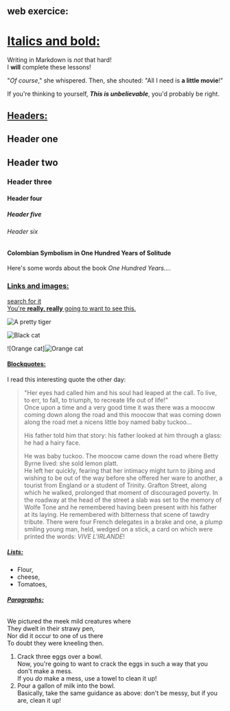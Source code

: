 ## web exercice:
# <u>**Italics and bold:**</u>

Writing in Markdown is _not_ that hard!  
 I **will** complete these lessons!
 
 "_Of course_," she whispered. Then, she shouted: "All I need is **a little movie**!"

 If you're thinking to yourself, **_This is unbelievable_**, you'd probably be right.  
 ## <u>**Headers:**</u>

## Header one

## Header two

### Header three

#### Header four

##### Header five

###### Header six

#### Colombian Symbolism in One Hundred Years of Solitude

Here's some words about the book _One Hundred Years..._.  
### <u>**Links and images:**</u>

[search for it ](www.google.com)  
[You're **really, really** going to want to see this.](www.dailykitten.com)

![A pretty tiger](https://upload.wikimedia.org/wikipedia/commons/5/56/Tiger.50.jpg)


![Black cat](https://upload.wikimedia.org/wikipedia/commons/a/a3/81_INF_DIV_SSI.jpg)

![Orange cat]![Orange cat](https://icons.iconarchive.com/icons/google/noto-emoji-animals-nature/256/22221-cat-icon.png)


#### <u>**Blockquotes:**</u>  
I read this interesting quote the other day:
> "Her eyes had called him and his soul had leaped at the call. To live, to err, to fall, to triumph, to recreate life out of life!"  
> Once upon a time and a very good time it was there was a moocow coming down along the road and this moocow that was coming down along the road met a nicens little boy named baby tuckoo...
> 
> His father told him that story: his father looked at him through a glass: he had a hairy face.
>
> He was baby tuckoo. The moocow came down the road where Betty Byrne lived: she sold lemon platt.  
> He left her quickly, fearing that her intimacy might turn to jibing and wishing to be out of the way before she offered her ware to another, a tourist from England or a student of Trinity. Grafton Street, along which he walked, prolonged that moment of discouraged poverty. In the roadway at the head of the street a slab was set to the memory of Wolfe Tone and he remembered having been present with his father at its laying. He remembered with bitterness that scene of tawdry tribute. There were four French delegates in a brake and one, a plump smiling young man, held, wedged on a stick, a card on which were printed the words: _VIVE L'IRLANDE_!  

##### <u>**Lists:**</u>

* Flour, 
* cheese,
* Tomatoes,  

###### <u>**Paragraphs:**</u> 

We pictured the meek mild creatures where  
They dwelt in their strawy pen,  
Nor did it occur to one of us there  
To doubt they were kneeling then.

1. Crack three eggs over a bowl.  
 Now, you're going to want to crack the eggs in such a way that you don't make a mess.    
 If you _do_ make a mess, use a towel to clean it up!  
2. Pour a gallon of milk into the bowl.   
Basically, take the same guidance as above: don't be messy, but if you are, clean it up!